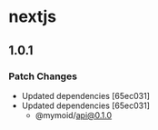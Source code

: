 # nextjs

## 1.0.1

### Patch Changes

- Updated dependencies [65ec031]
- Updated dependencies [65ec031]
  - @mymoid/api@0.1.0
